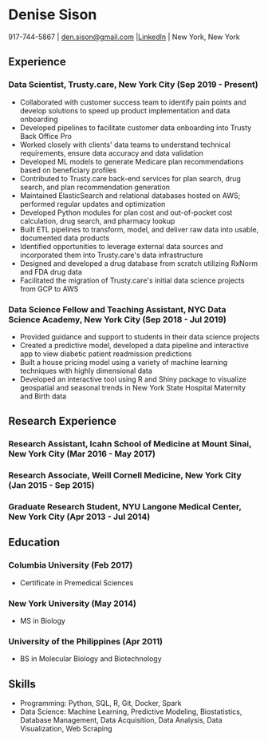 # Denise Sison
917-744-5867 | den.sison@gmail.com |[LinkedIn](https://www.linkedin.com/in/denise-sison) | New York, New York

## Experience
### Data Scientist, Trusty.care, New York City (Sep 2019 - Present)
- Collaborated with customer success team to identify pain points and develop solutions to speed up product implementation and data onboarding
- Developed pipelines to facilitate customer data onboarding into Trusty Back Office Pro
- Worked closely with clients' data teams to understand technical requirements, ensure data accuracy and data validation
- Developed ML models to generate Medicare plan recommendations based on beneficiary profiles
- Contributed to Trusty.care back-end services for plan search, drug search, and plan recommendation generation
- Maintained ElasticSearch and relational databases hosted on AWS; performed regular updates and optimization
- Developed Python modules for plan cost and out-of-pocket cost calculation, drug search, and pharmacy lookup
- Built ETL pipelines to transform, model, and deliver raw data into usable, documented data products
- Identified opportunities to leverage external data sources and incorporated them into Trusty.care's data infrastructure
- Designed and developed a drug database from scratch utilizing RxNorm and FDA drug data
- Facilitated the migration of Trusty.care's initial data science projects from GCP to AWS

### Data Science Fellow and Teaching Assistant, NYC Data Science Academy, New York City (Sep 2018 - Jul 2019)
- Provided guidance and support to students in their data science projects
- Created a predictive model, developed a data pipeline and interactive app to view diabetic patient readmission predictions
- Built a house pricing model using a variety of machine learning techniques with highly dimensional data
- Developed an interactive tool using R and Shiny package to visualize geospatial and seasonal trends in New York State Hospital Maternity and Birth data

## Research Experience
### Research Assistant, Icahn School of Medicine at Mount Sinai, New York City (Mar 2016 - May 2017)
### Research Associate, Weill Cornell Medicine, New York City (Jan 2015 - Sep 2015)
### Graduate Research Student, NYU Langone Medical Center, New York City (Apr 2013 - Jul 2014)

## Education
### Columbia University (Feb 2017)
- Certificate in Premedical Sciences

### New York University (May 2014)
- MS in Biology

### University of the Philippines (Apr 2011)
- BS in Molecular Biology and Biotechnology

## Skills
- Programming: Python, SQL, R, Git, Docker, Spark
- Data Science: Machine Learning, Predictive Modeling, Biostatistics, Database Management, Data Acquisition, Data Analysis, Data Visualization, Web Scraping
